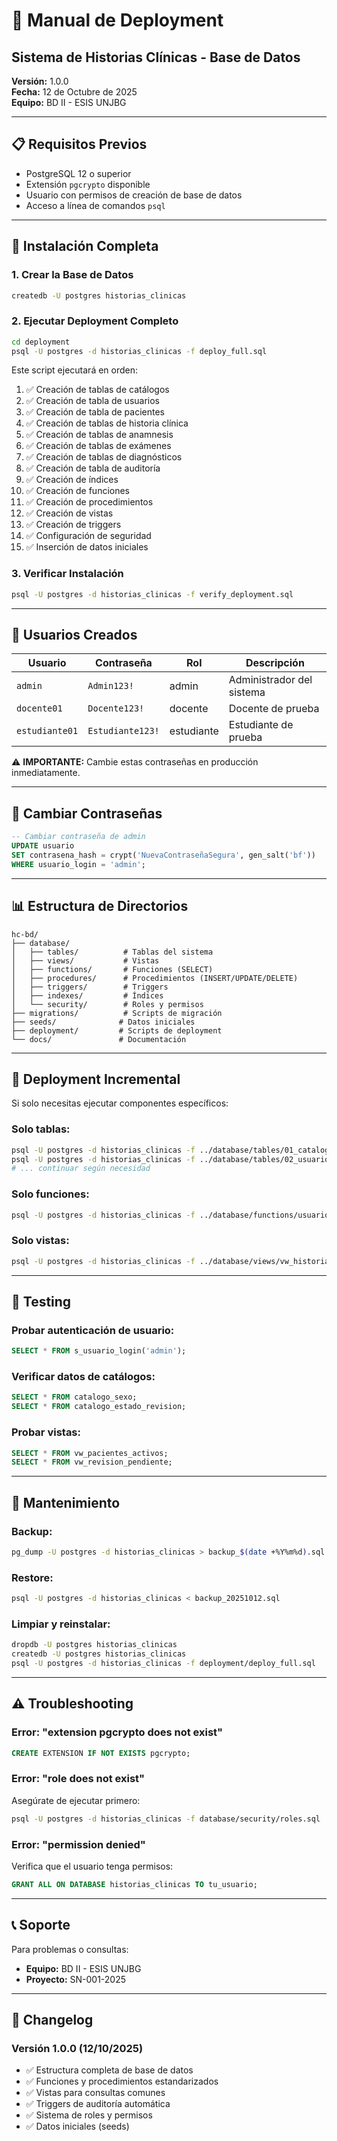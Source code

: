 # 📖 Manual de Deployment

## Sistema de Historias Clínicas - Base de Datos

**Versión:** 1.0.0  
**Fecha:** 12 de Octubre de 2025  
**Equipo:** BD II - ESIS UNJBG

---

## 📋 Requisitos Previos

- PostgreSQL 12 o superior
- Extensión `pgcrypto` disponible
- Usuario con permisos de creación de base de datos
- Acceso a línea de comandos `psql`

---

## 🚀 Instalación Completa

### 1. Crear la Base de Datos

```bash
createdb -U postgres historias_clinicas
```

### 2. Ejecutar Deployment Completo

```bash
cd deployment
psql -U postgres -d historias_clinicas -f deploy_full.sql
```

Este script ejecutará en orden:
1. ✅ Creación de tablas de catálogos
2. ✅ Creación de tabla de usuarios
3. ✅ Creación de tabla de pacientes
4. ✅ Creación de tablas de historia clínica
5. ✅ Creación de tablas de anamnesis
6. ✅ Creación de tablas de exámenes
7. ✅ Creación de tablas de diagnósticos
8. ✅ Creación de tabla de auditoría
9. ✅ Creación de índices
10. ✅ Creación de funciones
11. ✅ Creación de procedimientos
12. ✅ Creación de vistas
13. ✅ Creación de triggers
14. ✅ Configuración de seguridad
15. ✅ Inserción de datos iniciales

### 3. Verificar Instalación

```bash
psql -U postgres -d historias_clinicas -f verify_deployment.sql
```

---

## 👥 Usuarios Creados

| Usuario | Contraseña | Rol | Descripción |
|---------|-----------|-----|-------------|
| `admin` | `Admin123!` | admin | Administrador del sistema |
| `docente01` | `Docente123!` | docente | Docente de prueba |
| `estudiante01` | `Estudiante123!` | estudiante | Estudiante de prueba |

⚠️ **IMPORTANTE:** Cambie estas contraseñas en producción inmediatamente.

---

## 🔐 Cambiar Contraseñas

```sql
-- Cambiar contraseña de admin
UPDATE usuario 
SET contrasena_hash = crypt('NuevaContraseñaSegura', gen_salt('bf'))
WHERE usuario_login = 'admin';
```

---

## 📊 Estructura de Directorios

```
hc-bd/
├── database/
│   ├── tables/          # Tablas del sistema
│   ├── views/           # Vistas
│   ├── functions/       # Funciones (SELECT)
│   ├── procedures/      # Procedimientos (INSERT/UPDATE/DELETE)
│   ├── triggers/        # Triggers
│   ├── indexes/         # Índices
│   └── security/        # Roles y permisos
├── migrations/          # Scripts de migración
├── seeds/              # Datos iniciales
├── deployment/         # Scripts de deployment
└── docs/               # Documentación
```

---

## 🔄 Deployment Incremental

Si solo necesitas ejecutar componentes específicos:

### Solo tablas:
```bash
psql -U postgres -d historias_clinicas -f ../database/tables/01_catalogos.sql
psql -U postgres -d historias_clinicas -f ../database/tables/02_usuarios.sql
# ... continuar según necesidad
```

### Solo funciones:
```bash
psql -U postgres -d historias_clinicas -f ../database/functions/usuarios/s_usuario.sql
```

### Solo vistas:
```bash
psql -U postgres -d historias_clinicas -f ../database/views/vw_historias_estudiante.sql
```

---

## 🧪 Testing

### Probar autenticación de usuario:
```sql
SELECT * FROM s_usuario_login('admin');
```

### Verificar datos de catálogos:
```sql
SELECT * FROM catalogo_sexo;
SELECT * FROM catalogo_estado_revision;
```

### Probar vistas:
```sql
SELECT * FROM vw_pacientes_activos;
SELECT * FROM vw_revision_pendiente;
```

---

## 🔧 Mantenimiento

### Backup:
```bash
pg_dump -U postgres -d historias_clinicas > backup_$(date +%Y%m%d).sql
```

### Restore:
```bash
psql -U postgres -d historias_clinicas < backup_20251012.sql
```

### Limpiar y reinstalar:
```bash
dropdb -U postgres historias_clinicas
createdb -U postgres historias_clinicas
psql -U postgres -d historias_clinicas -f deployment/deploy_full.sql
```

---

## ⚠️ Troubleshooting

### Error: "extension pgcrypto does not exist"
```sql
CREATE EXTENSION IF NOT EXISTS pgcrypto;
```

### Error: "role does not exist"
Asegúrate de ejecutar primero:
```bash
psql -U postgres -d historias_clinicas -f database/security/roles.sql
```

### Error: "permission denied"
Verifica que el usuario tenga permisos:
```sql
GRANT ALL ON DATABASE historias_clinicas TO tu_usuario;
```

---

## 📞 Soporte

Para problemas o consultas:
- **Equipo:** BD II - ESIS UNJBG
- **Proyecto:** SN-001-2025

---

## 📝 Changelog

### Versión 1.0.0 (12/10/2025)
- ✅ Estructura completa de base de datos
- ✅ Funciones y procedimientos estandarizados
- ✅ Vistas para consultas comunes
- ✅ Triggers de auditoría automática
- ✅ Sistema de roles y permisos
- ✅ Datos iniciales (seeds)
